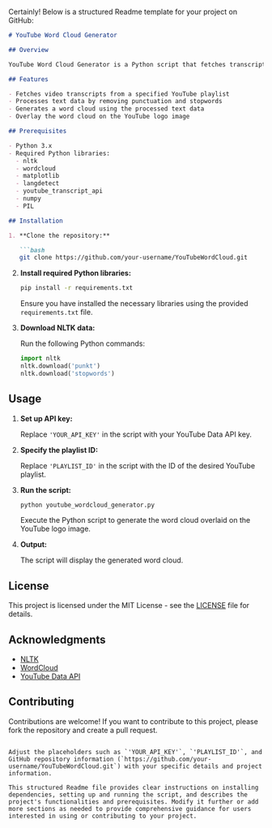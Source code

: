 Certainly! Below is a structured Readme template for your project on GitHub:

```markdown
# YouTube Word Cloud Generator

## Overview

YouTube Word Cloud Generator is a Python script that fetches transcripts from a YouTube playlist, processes and cleans the text data, generates a word cloud, and overlays it on the YouTube logo image.

## Features

- Fetches video transcripts from a specified YouTube playlist
- Processes text data by removing punctuation and stopwords
- Generates a word cloud using the processed text data
- Overlay the word cloud on the YouTube logo image

## Prerequisites

- Python 3.x
- Required Python libraries:
  - nltk
  - wordcloud
  - matplotlib
  - langdetect
  - youtube_transcript_api
  - numpy
  - PIL

## Installation

1. **Clone the repository:**

   ```bash
   git clone https://github.com/your-username/YouTubeWordCloud.git
   ```

2. **Install required Python libraries:**

   ```bash
   pip install -r requirements.txt
   ```

   Ensure you have installed the necessary libraries using the provided `requirements.txt` file.

3. **Download NLTK data:**

   Run the following Python commands:

   ```python
   import nltk
   nltk.download('punkt')
   nltk.download('stopwords')
   ```

## Usage

1. **Set up API key:**

   Replace `'YOUR_API_KEY'` in the script with your YouTube Data API key.

2. **Specify the playlist ID:**

   Replace `'PLAYLIST_ID'` in the script with the ID of the desired YouTube playlist.

3. **Run the script:**

   ```bash
   python youtube_wordcloud_generator.py
   ```

   Execute the Python script to generate the word cloud overlaid on the YouTube logo image.

4. **Output:**

   The script will display the generated word cloud.

## License

This project is licensed under the MIT License - see the [LICENSE](LICENSE) file for details.

## Acknowledgments

- [NLTK](https://www.nltk.org/)
- [WordCloud](https://github.com/amueller/word_cloud)
- [YouTube Data API](https://developers.google.com/youtube/v3)

## Contributing

Contributions are welcome! If you want to contribute to this project, please fork the repository and create a pull request.
```

Adjust the placeholders such as `'YOUR_API_KEY'`, `'PLAYLIST_ID'`, and GitHub repository information (`https://github.com/your-username/YouTubeWordCloud.git`) with your specific details and project information.

This structured Readme file provides clear instructions on installing dependencies, setting up and running the script, and describes the project's functionalities and prerequisites. Modify it further or add more sections as needed to provide comprehensive guidance for users interested in using or contributing to your project.
